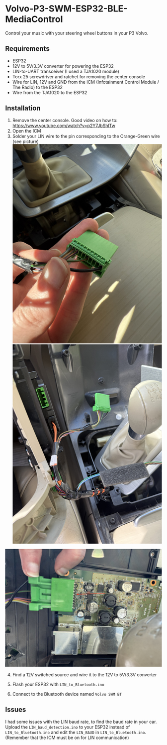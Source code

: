 # Volvo-P3-SWM-ESP32-BLE-MediaControl

Control your music with your steering wheel buttons in your P3 Volvo.

## Requirements

- ESP32
- 12V to 5V/3.3V converter for powering the ESP32
- LIN-to-UART transceiver (I used a TJA1020 module)
- Torx 25 screwdriver and ratchet for removing the center console
- Wire for LIN, 12V and GND from the ICM (Infotainment Control Module / The Radio) to the ESP32
- Wire from the TJA1020 to the ESP32

## Installation

1. Remove the center console. Good video on how to: https://www.youtube.com/watch?v=p2Y7JbShlTw
2. Open the ICM
3. Solder your LIN wire to the pin corresponding to the Orange-Green wire (see picture) ![ICM Connector](/Pictures/IMG_0831.jpeg)
![ICM Cables](/Pictures/IMG_0830.jpeg)

![LIN-pin](/Pictures/IMG_0832.jpeg)

4. Find a 12V switched source and wire it to the 12V to 5V/3.3V converter

5. Flash your ESP32 with `LIN_to_Bluetooth.ino`

6. Connect to the Bluetooth device named `Volvo SWM BT`

## Issues

I had some issues with the LIN baud rate, to find the baud rate in your car. Upload the `LIN_baud_detection.ino` to your ESP32 instead of `LIN_to_Bluetooth.ino` and edit the `LIN_BAUD` in `LIN_to_Bluetooth.ino`. (Remember that the ICM must be on for LIN communication)